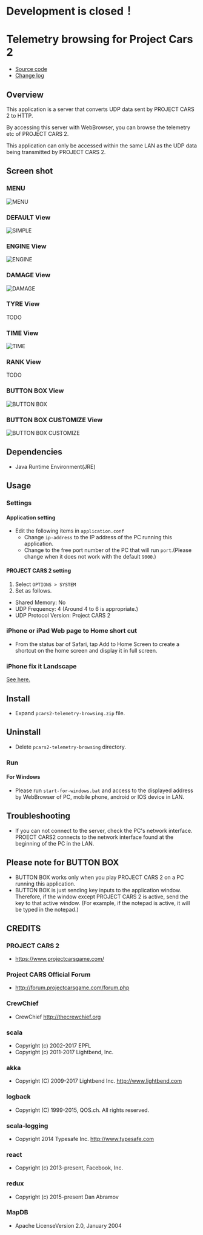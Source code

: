 # Development is closed！

# Telemetry browsing for Project Cars 2
* [Source code](https://github.com/nabezokodaikon/pcars2-telemetry-browsing)
* [Change log](./doc/changelog.md)


## Overview
This application is a server that converts UDP data sent by PROJECT CARS 2 to HTTP.

By accessing this server with WebBrowser, you can browse the telemetry etc of PROJECT CARS 2.

This application can only be accessed within the same LAN as the UDP data being transmitted by PROJECT CARS 2.


## Screen shot
### MENU
![MENU](./screenshot/menu.png)

### DEFAULT View
![SIMPLE](./screenshot/default.png)

### ENGINE View
![ENGINE](./screenshot/engine.png)

### DAMAGE View
![DAMAGE](./screenshot/damage.png)

### TYRE View
TODO

### TIME View
![TIME](./screenshot/time.png)

### RANK View
TODO

### BUTTON BOX View
![BUTTON BOX](./screenshot/button-box.png)

### BUTTON BOX CUSTOMIZE View
![BUTTON BOX CUSTOMIZE](./screenshot/button-box-customize.png)


## Dependencies
* Java Runtime Environment(JRE)


## Usage
### Settings
#### Application setting
* Edit the following items in `application.conf`
  * Change `ip-address` to the IP address of the PC running this application.
  * Change to the free port number of the PC that will run `port`.(Please change when it does not work with the default `9000`.)
#### PROJECT CARS 2 setting
1. Select `OPTIONS > SYSTEM`
1. Set as follows.
  * Shared Memory: No
  * UDP Frequency: 4 (Around 4 to 6 is appropriate.)
  * UDP Protocol Version: Project CARS 2

### iPhone or iPad Web page to Home short cut
* From the status bar of Safari, tap Add to Home Screen to create a shortcut on the home screen and display it in full screen.

### iPhone fix it Landscape
[See here.](https://support.apple.com/en-us/HT202612)


## Install
* Expand `pcars2-telemetry-browsing.zip` file.


## Uninstall
* Delete `pcars2-telemetry-browsing` directory.


### Run
#### For Windows
* Please run `start-for-windows.bat` and access to the displayed address by WebBrowser of PC, mobile phone, android or IOS device in LAN.


## Troubleshooting
* If you can not connect to the server, check the PC's network interface.  
PROECT CARS2 connects to the network interface found at the beginning of the PC in the LAN.


## Please note for BUTTON BOX
* BUTTON BOX works only when you play PROJECT CARS 2 on a PC running this application.
* BUTTON BOX is just sending key inputs to the application window.
Therefore, if the window except PROJECT CARS 2 is active, send the key to that active window.
(For example, if the notepad is active, it will be typed in the notepad.)


## CREDITS
### PROJECT CARS 2
* <https://www.projectcarsgame.com/>
### Project CARS Official Forum 
* <http://forum.projectcarsgame.com/forum.php>
### CrewChief
* CrewChief <http://thecrewchief.org>
### scala
* Copyright (c) 2002-2017 EPFL
* Copyright (c) 2011-2017 Lightbend, Inc.
### akka
* Copyright (C) 2009-2017 Lightbend Inc. <http://www.lightbend.com>
### logback
* Copyright (C) 1999-2015, QOS.ch. All rights reserved.
### scala-logging
* Copyright 2014 Typesafe Inc. <http://www.typesafe.com>
### react
* Copyright (c) 2013-present, Facebook, Inc.
### redux
* Copyright (c) 2015-present Dan Abramov
### MapDB
* Apache LicenseVersion 2.0, January 2004
